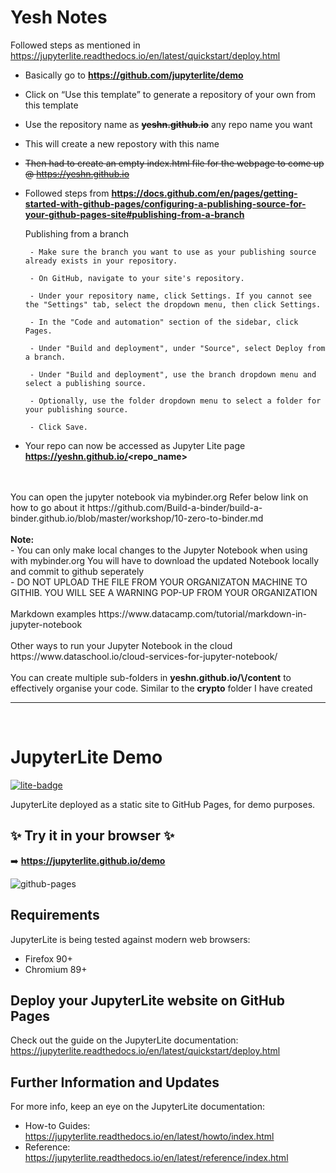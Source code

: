 # Yesh Notes
Followed steps as mentioned in https://jupyterlite.readthedocs.io/en/latest/quickstart/deploy.html
 - Basically go to **https://github.com/jupyterlite/demo**
 - Click on “Use this template” to generate a repository of your own from this template
 - Use the repository name as ~~**yeshn.github.io**~~ any repo name you want
 - This will create a new repostory with this name
 - ~~Then had to create an empty index.html file for the webpage to come up @ https://yeshn.github.io~~
 - Followed steps from **https://docs.github.com/en/pages/getting-started-with-github-pages/configuring-a-publishing-source-for-your-github-pages-site#publishing-from-a-branch**

    Publishing from a branch
    
        - Make sure the branch you want to use as your publishing source already exists in your repository.
    
        - On GitHub, navigate to your site's repository.
    
        - Under your repository name, click Settings. If you cannot see the "Settings" tab, select the dropdown menu, then click Settings.
        
        - In the "Code and automation" section of the sidebar, click Pages.
    
        - Under "Build and deployment", under "Source", select Deploy from a branch.
    
        - Under "Build and deployment", use the branch dropdown menu and select a publishing source.
    
        - Optionally, use the folder dropdown menu to select a folder for your publishing source.
    
        - Click Save.

- Your repo can now be accessed as Jupyter Lite page **https://yeshn.github.io/<repo_name>** 

<br>
<br>
You can open the jupyter notebook via mybinder.org Refer below link on how to go about it https://github.com/Build-a-binder/build-a-binder.github.io/blob/master/workshop/10-zero-to-binder.md
<br>
<br>
<b>Note:</b><br>
- You can only make local changes to the Jupyter Notebook when using with mybinder.org You will have to download the updated Notebook locally and commit to github seperately<br>
- DO NOT UPLOAD THE FILE FROM YOUR ORGANIZATON MACHINE TO GITHIB. YOU WILL SEE A WARNING POP-UP FROM YOUR ORGANIZATION
<br>
<br>
Markdown examples https://www.datacamp.com/tutorial/markdown-in-jupyter-notebook
<br>
<br>
Other ways to run your Jupyter Notebook in the cloud https://www.dataschool.io/cloud-services-for-jupyter-notebook/
<br>
<br>
You can create multiple sub-folders in <b>yeshn.github.io/\<repo_name\>/content</b> to effectively organise your code.
Similar to the <b>crypto</b> folder I have  created

<br>
<hr>
<br>


# JupyterLite Demo

[![lite-badge](https://jupyterlite.rtfd.io/en/latest/_static/badge.svg)](https://jupyterlite.github.io/demo)

JupyterLite deployed as a static site to GitHub Pages, for demo purposes.

## ✨ Try it in your browser ✨

➡️ **https://jupyterlite.github.io/demo**

![github-pages](https://user-images.githubusercontent.com/591645/120649478-18258400-c47d-11eb-80e5-185e52ff2702.gif)

## Requirements

JupyterLite is being tested against modern web browsers:

- Firefox 90+
- Chromium 89+

## Deploy your JupyterLite website on GitHub Pages

Check out the guide on the JupyterLite documentation: https://jupyterlite.readthedocs.io/en/latest/quickstart/deploy.html

## Further Information and Updates

For more info, keep an eye on the JupyterLite documentation:

- How-to Guides: https://jupyterlite.readthedocs.io/en/latest/howto/index.html
- Reference: https://jupyterlite.readthedocs.io/en/latest/reference/index.html
